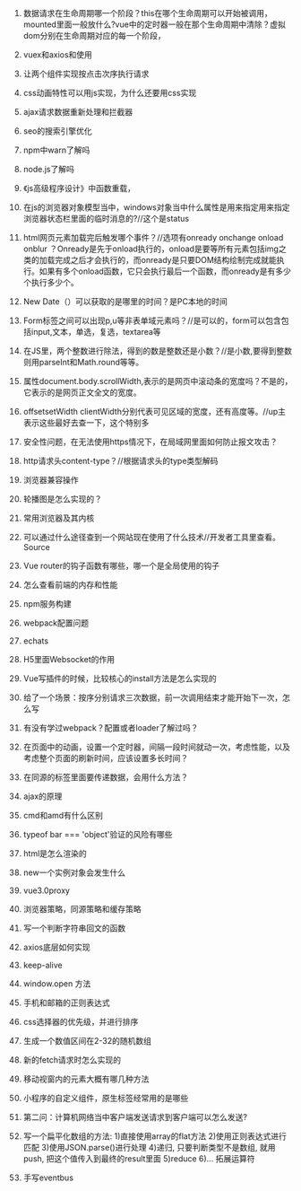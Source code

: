 1. 数据请求在生命周期哪一个阶段？this在哪个生命周期可以开始被调用，mounted里面一般放什么?vue中的定时器一般在那个生命周期中清除？虚拟dom分别在生命周期对应的每一个阶段，
2.  vuex和axios和使用
3.  让两个组件实现按点击次序执行请求
4.  css动画特性可以用js实现，为什么还要用css实现
5.  ajax请求数据重新处理和拦截器
6.  seo的搜索引擎优化
7.  npm中warn了解吗
8.  node.js了解吗
9.  《js高级程序设计》中函数重载，
10. 在js的浏览器对象模型当中，windows对象当中什么属性是用来指定用来指定浏览器状态栏里面的临时消息的?//这个是status
11. html网页元素加载完后触发哪个事件？//选项有onready  onchange  onload  onblur ？Onready是先于onload执行的，onload是要等所有元素包括img之类的加载完成之后才会执行的，而onready是只要DOM结构绘制完成就能执行。如果有多个onload函数，它只会执行最后一个函数，而onready是有多少个执行多少个。
12. New Date（）可以获取的是哪里的时间？是PC本地的时间
13. Form标签之间可以出现p,u等非表单域元素吗？//是可以的，form可以包含包括input,文本，单选，复选，textarea等
15. 在JS里，两个整数进行除法，得到的数是整数还是小数？//是小数,要得到整数则用parseInt和Math.round等等。
16. 属性document.body.scrollWidth,表示的是网页中滚动条的宽度吗？不是的，它表示的是网页正文全文的宽度。
17. offsetsetWidth clientWidth分别代表可见区域的宽度，还有高度等。//up主表示这些最好去查一下，这个特别多
18. 安全性问题，在无法使用https情况下，在局域网里面如何防止报文攻击？
19. http请求头content-type？//根据请求头的type类型解码
20. 浏览器兼容操作
21. 轮播图是怎么实现的？
22. 常用浏览器及其内核
23. 可以通过什么途径查到一个网站现在使用了什么技术//开发者工具里查看。Source
24. Vue router的钩子函数有哪些，哪一个是全局使用的钩子
25. 怎么查看前端的内存和性能
26. npm服务构建
27.  webpack配置问题
28.  echats
29.  H5里面Websocket的作用
30.  Vue写插件的时候，比较核心的install方法是怎么实现的
31.  给了一个场景：按序分别请求三次数据，前一次调用结束才能开始下一次，怎么写
32.  有没有学过webpack？配置或者loader了解过吗？
33.  在页面中的动画，设置一个定时器，间隔一段时间就动一次，考虑性能，以及考虑整个页面的刷新时间，应该设置多长时间？
34.  在同源的标签里面要传递数据，会用什么方法？
35.  ajax的原理
36.  cmd和amd有什么区别
37.  typeof bar === 'object'验证的风险有哪些
38.  html是怎么渲染的
39.  new一个实例对象会发生什么
40.  vue3.0proxy
41.  浏览器策略，同源策略和缓存策略
42.  写一个判断字符串回文的函数
43.  axios底层如何实现
44.  keep-alive
45.  window.open 方法
46.  手机和邮箱的正则表达式
47.  css选择器的优先级，并进行排序
48.  生成一个数值区间在2-32的随机数组
49.  新的fetch请求时怎么实现的
50.  移动视窗内的元素大概有哪几种方法
51.  小程序的自定义组件，原生标签经常用的是哪些
52.  第二问：计算机网络当中客户端发送请求到客户端可以怎么发送?


53.  写一个扁平化数组的方法:
1)直接使用array的flat方法
2)使用正则表达式进行匹配
3)使用JSON.parse()进行处理
4)递归, 只要判断类型不是数组, 就用push, 把这个值传入到最终的result里面
5)reduce
6)... 拓展运算符

1.   手写eventbus
